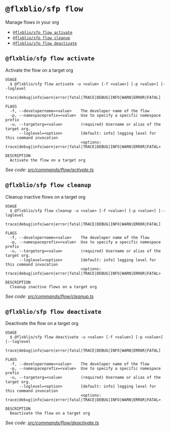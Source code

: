 `@flxblio/sfp flow`
===================

Manage flows in your org

* [`@flxblio/sfp flow activate`](#flxbliosfp-flow-activate)
* [`@flxblio/sfp flow cleanup`](#flxbliosfp-flow-cleanup)
* [`@flxblio/sfp flow deactivate`](#flxbliosfp-flow-deactivate)

## `@flxblio/sfp flow activate`

Activate the flow on a target org

```
USAGE
  $ @flxblio/sfp flow activate -u <value> [-f <value>] [-p <value>] [--loglevel
    trace|debug|info|warn|error|fatal|TRACE|DEBUG|INFO|WARN|ERROR|FATAL]

FLAGS
  -f, --developername=<value>    The developer name of the flow
  -p, --namespaceprefix=<value>  Use to specify a specific namespace prefix
  -u, --targetorg=<value>        (required) Username or alias of the target org.
      --loglevel=<option>        [default: info] logging level for this command invocation
                                 <options: trace|debug|info|warn|error|fatal|TRACE|DEBUG|INFO|WARN|ERROR|FATAL>

DESCRIPTION
  Activate the flow on a target org
```

_See code: [src/commands/flow/activate.ts](https://github.com/flxbl-io/sfp)_

## `@flxblio/sfp flow cleanup`

Cleanup inactive flows on a target org

```
USAGE
  $ @flxblio/sfp flow cleanup -u <value> [-f <value>] [-p <value>] [--loglevel
    trace|debug|info|warn|error|fatal|TRACE|DEBUG|INFO|WARN|ERROR|FATAL]

FLAGS
  -f, --developername=<value>    The developer name of the flow
  -p, --namespaceprefix=<value>  Use to specify a specific namespace prefix
  -u, --targetorg=<value>        (required) Username or alias of the target org.
      --loglevel=<option>        [default: info] logging level for this command invocation
                                 <options: trace|debug|info|warn|error|fatal|TRACE|DEBUG|INFO|WARN|ERROR|FATAL>

DESCRIPTION
  Cleanup inactive flows on a target org
```

_See code: [src/commands/flow/cleanup.ts](https://github.com/flxbl-io/sfp)_

## `@flxblio/sfp flow deactivate`

Deactivate the flow on a target org

```
USAGE
  $ @flxblio/sfp flow deactivate -u <value> [-f <value>] [-p <value>] [--loglevel
    trace|debug|info|warn|error|fatal|TRACE|DEBUG|INFO|WARN|ERROR|FATAL]

FLAGS
  -f, --developername=<value>    The developer name of the flow
  -p, --namespaceprefix=<value>  Use to specify a specific namespace prefix
  -u, --targetorg=<value>        (required) Username or alias of the target org.
      --loglevel=<option>        [default: info] logging level for this command invocation
                                 <options: trace|debug|info|warn|error|fatal|TRACE|DEBUG|INFO|WARN|ERROR|FATAL>

DESCRIPTION
  Deactivate the flow on a target org
```

_See code: [src/commands/flow/deactivate.ts](https://github.com/flxbl-io/sfp)_
